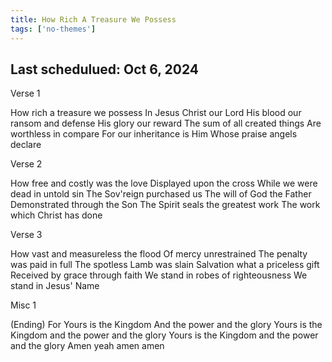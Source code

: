 ```yaml
---
title: How Rich A Treasure We Possess
tags: ['no-themes']
---
```


## Last schedulued: Oct 6, 2024          

Verse 1

How rich a treasure we possess
In Jesus Christ our Lord
His blood our ransom and defense
His glory our reward
The sum of all created things
Are worthless in compare
For our inheritance is Him
Whose praise angels declare

Verse 2

How free and costly was the love
Displayed upon the cross
While we were dead in untold sin
The Sov'reign purchased us
The will of God the Father
Demonstrated through the Son
The Spirit seals the greatest work
The work which Christ has done

Verse 3

How vast and measureless the flood
Of mercy unrestrained
The penalty was paid in full
The spotless Lamb was slain
Salvation what a priceless gift
Received by grace through faith
We stand in robes of righteousness
We stand in Jesus' Name

Misc 1

(Ending)
For Yours is the Kingdom
And the power and the glory
Yours is the Kingdom and the power and the glory
Yours is the Kingdom and the power and the glory
Amen yeah amen amen
